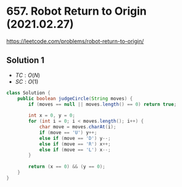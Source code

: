 # 657. Robot Return to Origin (2021.02.27)

https://leetcode.com/problems/robot-return-to-origin/

## Solution 1

- $TC:O(N)$
- $SC:O(1)$

```java
class Solution {
    public boolean judgeCircle(String moves) {
        if (moves == null || moves.length() == 0) return true;
        
        int x = 0, y = 0;
        for (int i = 0; i < moves.length(); i++) {
            char move = moves.charAt(i);
            if (move == 'U') y++;
            else if (move == 'D') y--;
            else if (move == 'R') x++;
            else if (move == 'L') x--;
        }
        
        return (x == 0) && (y == 0);
    }
}
```